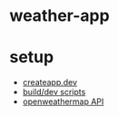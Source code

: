 # weather-app

# setup
- [createapp.dev](https://createapp.dev/webpack/no-library--css--png--postcss--svg--tailwind-css)
- [build/dev scripts](https://levelup.gitconnected.com/setup-tailwind-css-with-webpack-3458be3eb547)
- [openweathermap API](https://openweathermap.org/api)